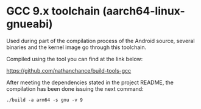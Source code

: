 GCC 9.x toolchain (aarch64-linux-gnueabi) 
====================================

Used during part of the compilation process of the Android source, several binaries and the kernel image go through this toolchain.

Compiled using the tool you can find at the link below: 

https://github.com/nathanchance/build-tools-gcc

After meeting the dependencies stated in the project README, the compilation has been done issuing the next command:

`./build -a arm64 -s gnu -v 9`

